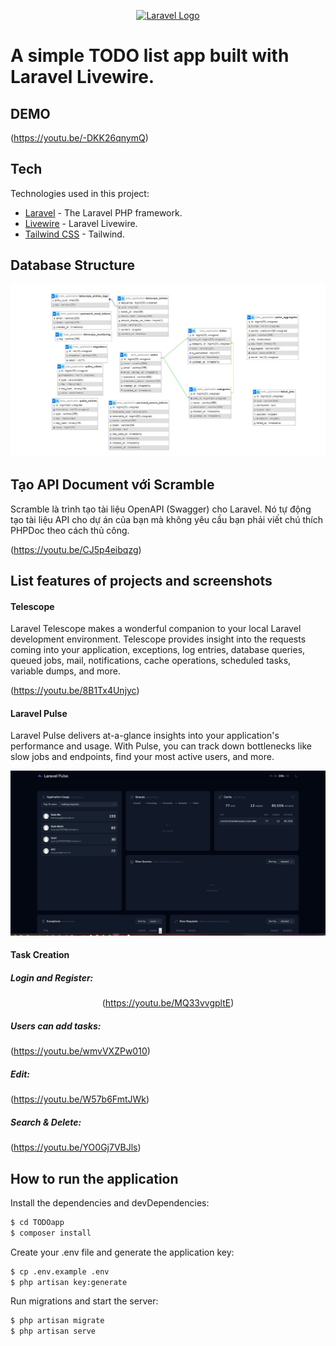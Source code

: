 <p align="center"><a href="https://laravel.com" target="_blank"><img src="https://raw.githubusercontent.com/laravel/art/master/logo-lockup/5%20SVG/2%20CMYK/1%20Full%20Color/laravel-logolockup-cmyk-red.svg" width="400" alt="Laravel Logo"></a></p>

# A simple TODO list app built with Laravel Livewire.

## DEMO

(https://youtu.be/-DKK26qnymQ)

## Tech

Technologies used in this project:

- [Laravel](https://github.com/laravel/laravel) - The Laravel PHP framework.
- [Livewire](https://github.com/livewire/livewire) - Laravel Livewire.
- [Tailwind CSS](https://github.com/tailwindlabs/tailwindcss) - Tailwind.

## Database Structure

<p align="center">

![Alt text](db-1.JPG)

</p>

## Tạo API Document với Scramble

Scramble là trình tạo tài liệu OpenAPI (Swagger) cho Laravel. Nó tự động tạo tài liệu API cho dự án của bạn mà không yêu cầu bạn phải viết chú thích PHPDoc theo cách thủ công.

<p align="center">

(https://youtu.be/CJ5p4eibqzg)

</p>

## List features of projects and screenshots

#### Telescope

Laravel Telescope makes a wonderful companion to your local Laravel development environment. Telescope provides insight into the requests coming into your application, exceptions, log entries, database queries, queued jobs, mail, notifications, cache operations, scheduled tasks, variable dumps, and more.

<p align="center">
  
(https://youtu.be/8B1Tx4Unjyc)

</p>

#### Laravel Pulse

Laravel Pulse delivers at-a-glance insights into your application's performance and usage. With Pulse, you can track down bottlenecks like slow jobs and endpoints, find your most active users, and more.

<p align="center">

![Alt text](Capture.JPG)

</p>

#### Task Creation

##### Login and Register:

<p align="center"

(https://youtu.be/MQ33vvgpltE)

</p>

##### Users can add tasks:

<p align="center">

(https://youtu.be/wmvVXZPw010)

</p>

##### Edit:

<p align="center">

(https://youtu.be/W57b6FmtJWk)

</p>

##### Search & Delete:

<p align="center">

(https://youtu.be/YO0Gj7VBJls)

</p>

## How to run the application

Install the dependencies and devDependencies:

```sh
$ cd TODOapp
$ composer install
```

Create your .env file and generate the application key:

```sh
$ cp .env.example .env
$ php artisan key:generate
```

Run migrations and start the server:

```sh
$ php artisan migrate
$ php artisan serve
```

